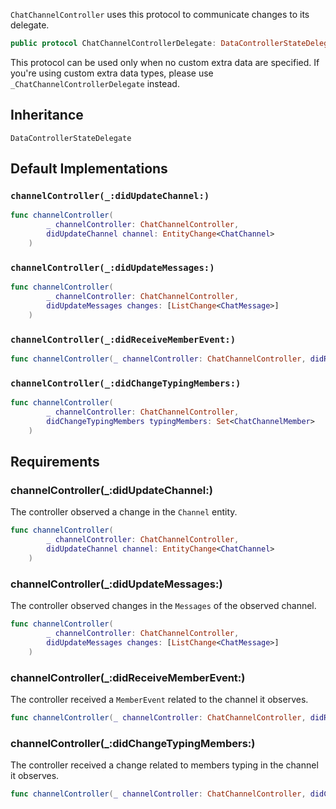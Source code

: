 
`ChatChannelController` uses this protocol to communicate changes to its delegate.

``` swift
public protocol ChatChannelControllerDelegate: DataControllerStateDelegate 
```

This protocol can be used only when no custom extra data are specified. If you're using custom extra data types,
please use `_ChatChannelControllerDelegate` instead.

## Inheritance

`DataControllerStateDelegate`

## Default Implementations

### `channelController(_:didUpdateChannel:)`

``` swift
func channelController(
        _ channelController: ChatChannelController,
        didUpdateChannel channel: EntityChange<ChatChannel>
    ) 
```

### `channelController(_:didUpdateMessages:)`

``` swift
func channelController(
        _ channelController: ChatChannelController,
        didUpdateMessages changes: [ListChange<ChatMessage>]
    ) 
```

### `channelController(_:didReceiveMemberEvent:)`

``` swift
func channelController(_ channelController: ChatChannelController, didReceiveMemberEvent: MemberEvent) 
```

### `channelController(_:didChangeTypingMembers:)`

``` swift
func channelController(
        _ channelController: ChatChannelController,
        didChangeTypingMembers typingMembers: Set<ChatChannelMember>
    ) 
```

## Requirements

### channelController(\_:​didUpdateChannel:​)

The controller observed a change in the `Channel` entity.

``` swift
func channelController(
        _ channelController: ChatChannelController,
        didUpdateChannel channel: EntityChange<ChatChannel>
    )
```

### channelController(\_:​didUpdateMessages:​)

The controller observed changes in the `Messages` of the observed channel.

``` swift
func channelController(
        _ channelController: ChatChannelController,
        didUpdateMessages changes: [ListChange<ChatMessage>]
    )
```

### channelController(\_:​didReceiveMemberEvent:​)

The controller received a `MemberEvent` related to the channel it observes.

``` swift
func channelController(_ channelController: ChatChannelController, didReceiveMemberEvent: MemberEvent)
```

### channelController(\_:​didChangeTypingMembers:​)

The controller received a change related to members typing in the channel it observes.

``` swift
func channelController(_ channelController: ChatChannelController, didChangeTypingMembers typingMembers: Set<ChatChannelMember>)
```
